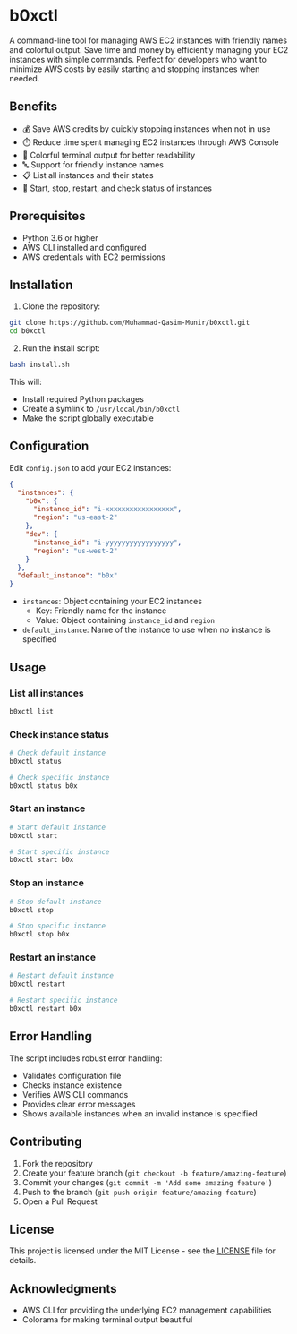# b0xctl

A command-line tool for managing AWS EC2 instances with friendly names and colorful output. Save time and money by efficiently managing your EC2 instances with simple commands. Perfect for developers who want to minimize AWS costs by easily starting and stopping instances when needed.

## Benefits

- 💰 Save AWS credits by quickly stopping instances when not in use
- ⏱️ Reduce time spent managing EC2 instances through AWS Console
- 🎨 Colorful terminal output for better readability
- 🔤 Support for friendly instance names
- 📋 List all instances and their states
- 🚀 Start, stop, restart, and check status of instances

## Prerequisites

- Python 3.6 or higher
- AWS CLI installed and configured
- AWS credentials with EC2 permissions

## Installation

1. Clone the repository:
```bash
git clone https://github.com/Muhammad-Qasim-Munir/b0xctl.git
cd b0xctl
```

2. Run the install script:
```bash
bash install.sh
```

This will:
- Install required Python packages
- Create a symlink to `/usr/local/bin/b0xctl`
- Make the script globally executable

## Configuration

Edit `config.json` to add your EC2 instances:

```json
{
  "instances": {
    "b0x": {
      "instance_id": "i-xxxxxxxxxxxxxxxxx",
      "region": "us-east-2"
    },
    "dev": {
      "instance_id": "i-yyyyyyyyyyyyyyyyy",
      "region": "us-west-2"
    }
  },
  "default_instance": "b0x"
}
```

- `instances`: Object containing your EC2 instances
  - Key: Friendly name for the instance
  - Value: Object containing `instance_id` and `region`
- `default_instance`: Name of the instance to use when no instance is specified

## Usage

### List all instances
```bash
b0xctl list
```

### Check instance status
```bash
# Check default instance
b0xctl status

# Check specific instance
b0xctl status b0x
```

### Start an instance
```bash
# Start default instance
b0xctl start

# Start specific instance
b0xctl start b0x
```

### Stop an instance
```bash
# Stop default instance
b0xctl stop

# Stop specific instance
b0xctl stop b0x
```

### Restart an instance
```bash
# Restart default instance
b0xctl restart

# Restart specific instance
b0xctl restart b0x
```

## Error Handling

The script includes robust error handling:
- Validates configuration file
- Checks instance existence
- Verifies AWS CLI commands
- Provides clear error messages
- Shows available instances when an invalid instance is specified

## Contributing

1. Fork the repository
2. Create your feature branch (`git checkout -b feature/amazing-feature`)
3. Commit your changes (`git commit -m 'Add some amazing feature'`)
4. Push to the branch (`git push origin feature/amazing-feature`)
5. Open a Pull Request

## License

This project is licensed under the MIT License - see the [LICENSE](LICENSE) file for details.

## Acknowledgments

- AWS CLI for providing the underlying EC2 management capabilities
- Colorama for making terminal output beautiful 